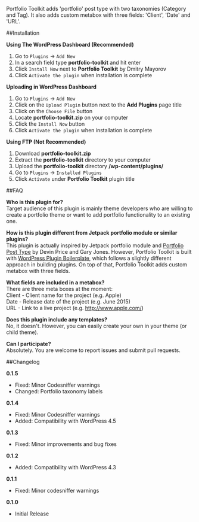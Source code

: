 Portfolio Toolkit adds 'portfolio' post type with two taxonomies (Category and Tag). It also adds custom metabox with three fields: 'Client', 'Date' and 'URL'.

##Installation

**Using The WordPress Dashboard (Recommended)**

1. Go to `Plugins` → `Add New`
2. In a search field type **portfolio-toolkit** and hit enter
3. Click `Install Now` next to **Portfolio Toolkit** by Dmitry Mayorov
4. Click `Activate the plugin` when installation is complete

**Uploading in WordPress Dashboard**

1. Go to `Plugins` → `Add New`
2. Click on the `Upload Plugin` button next to the **Add Plugins** page title
3. Click on the `Choose File` button
4. Locate **portfolio-toolkit.zip** on your computer
5. Click the `Install Now` button
6. Click `Activate the plugin` when installation is complete

**Using FTP (Not Recommended)**

1. Download **portfolio-toolkit.zip**
2. Extract the **portfolio-toolkit** directory to your computer
3. Upload the **portfolio-toolkit** directory  **/wp-content/plugins/**
4. Go to `Plugins` → `Installed Plugins`
5. Click `Activate` under **Portfolio Toolkit** plugin title

##FAQ

**Who is this plugin for?**  
Target audience of this plugin is mainly theme developers who are willing to create a portfolio theme or want to add portfolio functionality to an existing one.

**How is this plugin different from Jetpack portfolio module or similar plugins?**  
This plugin is actually inspired by Jetpack portfolio module and [Portfolio Post Type](https://github.com/devinsays/portfolio-post-type) by Devin Price and Gary Jones. However, Portfolio Toolkit is built with [WordPress Plugin Boilerplate](https://github.com/DevinVinson/WordPress-Plugin-Boilerplate), which follows a slightly different approach in building plugins. On top of that, Portfolio Toolkit adds custom metabox with three fields.

**What fields are included in a metabox?**  
There are three meta boxes at the moment:  
Client - Client name for the project (e.g. Apple)  
Date - Release date of the project (e.g. June 2015)  
URL - Link to a live project (e.g. http://www.apple.com/)  

**Does this plugin include any templates?**  
No, it doesn't. However, you can easily create your own in your theme (or child theme).

**Can I participate?**  
Absolutely. You are welcome to report issues and submit pull requests.

##Changelog

**0.1.5**

* Fixed: Minor Codesniffer warnings
* Changed: Portfolio taxonomy labels

**0.1.4**

* Fixed: Minor Codesniffer warnings
* Added: Compatibility with WordPress 4.5

**0.1.3**

* Fixed: Minor improvements and bug fixes

**0.1.2**

* Added: Compatibility with WordPress 4.3

**0.1.1**

* Fixed: Minor codesniffer warnings

**0.1.0**

* Initial Release
